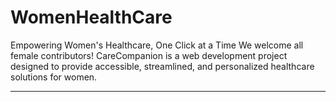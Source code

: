 ﻿# WomenHealthCare
Empowering Women's Healthcare, One Click at a Time
We welcome all female contributors! CareCompanion is a web development project designed to provide accessible, streamlined, and personalized healthcare solutions for women.

___
